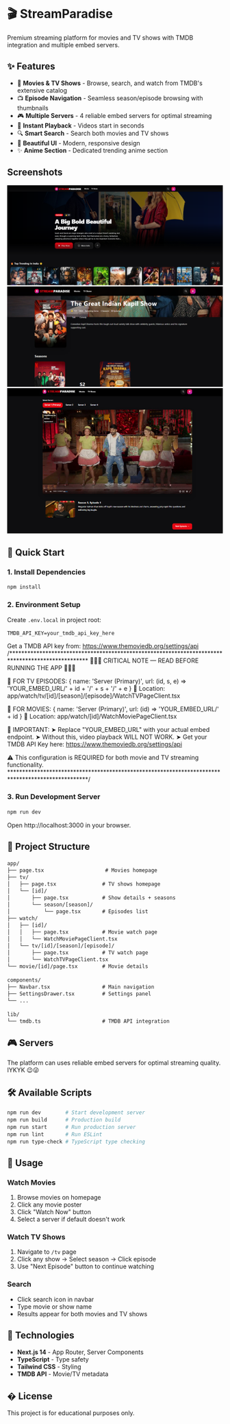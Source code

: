# 🎬 StreamParadise

Premium streaming platform for movies and TV shows with TMDB integration and multiple embed servers.

## ✨ Features

- 🎥 **Movies & TV Shows** - Browse, search, and watch from TMDB's extensive catalog
- 📺 **Episode Navigation** - Seamless season/episode browsing with thumbnails
- 🎮 **Multiple Servers** - 4 reliable embed servers for optimal streaming
- 🎯 **Instant Playback** - Videos start in seconds
- 🔍 **Smart Search** - Search both movies and TV shows
- 🎨 **Beautiful UI** - Modern, responsive design
- ✨ **Anime Section** - Dedicated trending anime section

## Screenshots
![Home](ScreenShots/Home2.png)
![Series](ScreenShots/Series.png)
![Player](ScreenShots/player.png)

## 🚀 Quick Start

### 1. Install Dependencies
```bash
npm install
```

### 2. Environment Setup

Create `.env.local` in project root:

```env
TMDB_API_KEY=your_tmdb_api_key_here
```

Get a TMDB API key from: https://www.themoviedb.org/settings/api
/**************************************************************************************************
 🚨🚨🚨 CRITICAL NOTE — READ BEFORE RUNNING THE APP 🚨🚨🚨

 🔹 FOR TV EPISODES:
 { name: 'Server (Primary)', url: (id, s, e) => 'YOUR_EMBED_URL/' + id + '/' + s + '/' + e }
 📁 Location: app/watch/tv/[id]/[season]/[episode]/WatchTVPageClient.tsx

 🔹 FOR MOVIES:
 { name: 'Server (Primary)', url: (id) => 'YOUR_EMBED_URL/' + id }
 📁 Location: app/watch/[id]/WatchMoviePageClient.tsx

 🔑 IMPORTANT:
 ➤ Replace "YOUR_EMBED_URL" with your actual embed endpoint.
 ➤ Without this, video playback WILL NOT WORK.
 ➤ Get your TMDB API Key here: https://www.themoviedb.org/settings/api

 ⚠️ This configuration is REQUIRED for both movie and TV streaming functionality.
**************************************************************************************************/


### 3. Run Development Server
```bash
npm run dev
```

Open http://localhost:3000 in your browser.

## 📁 Project Structure

```
app/
├── page.tsx                    # Movies homepage
├── tv/
│   ├── page.tsx               # TV shows homepage
│   └── [id]/
│       ├── page.tsx           # Show details + seasons
│       └── season/[season]/
│           └── page.tsx       # Episodes list
├── watch/
│   ├── [id]/
│   │   ├── page.tsx           # Movie watch page
│   │   └── WatchMoviePageClient.tsx
│   └── tv/[id]/[season]/[episode]/
│       ├── page.tsx           # TV watch page
│       └── WatchTVPageClient.tsx
└── movie/[id]/page.tsx        # Movie details

components/
├── Navbar.tsx                 # Main navigation
├── SettingsDrawer.tsx         # Settings panel
└── ...

lib/
└── tmdb.ts                    # TMDB API integration
```

## 🎮 Servers

The platform can uses reliable embed servers for optimal streaming quality. IYKYK 😉😜


## 🛠️ Available Scripts

```bash
npm run dev        # Start development server
npm run build      # Production build
npm run start      # Run production server
npm run lint       # Run ESLint
npm run type-check # TypeScript type checking
```

## 📝 Usage

### Watch Movies
1. Browse movies on homepage
2. Click any movie poster
3. Click "Watch Now" button
4. Select a server if default doesn't work

### Watch TV Shows
1. Navigate to `/tv` page
2. Click any show → Select season → Click episode
3. Use "Next Episode" button to continue watching

### Search
- Click search icon in navbar
- Type movie or show name
- Results appear for both movies and TV shows



## 🔧 Technologies

- **Next.js 14** - App Router, Server Components
- **TypeScript** - Type safety
- **Tailwind CSS** - Styling
- **TMDB API** - Movie/TV metadata

## � License

This project is for educational purposes only.
